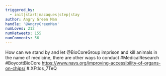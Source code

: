 ```yaml
---
triggered_by:
  - init|start|macaques|step|stay
author: Angry Green Man
handle: '@AngryGreenMan'
numLoves: 212
numRetweets: 155
numComments: 56
---
```

How can we stand by and let @BioCoreGroup imprison and kill animals in the name of medicine, there are other ways to conduct #MedicalResearch  #BoycottBioCore https://www.navs.org/improving-accessibility-of-organs-on-chips/ #.XFtIos_7TeQ
